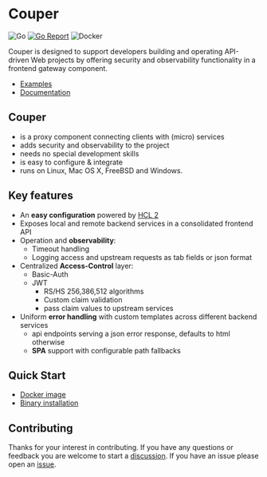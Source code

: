# Couper

![Go](https://github.com/avenga/couper/workflows/Go/badge.svg)
[![Go Report](https://goreportcard.com/badge/github.com/avenga/couper)](https://goreportcard.com/report/github.com/avenga/couper)
![Docker](https://github.com/avenga/couper/workflows/Docker/badge.svg)

Couper is designed to support developers building and operating API-driven Web
projects by offering security and observability functionality in a frontend gateway
component.

* [Examples](https://github.com/avenga/couper-examples)
* [Documentation](https://github.com/avenga/couper/tree/master/docs)

## Couper

* is a proxy component connecting clients with (micro) services
* adds security and observability to the project
* needs no special development skills
* is easy to configure & integrate
* runs on Linux, Mac OS X, FreeBSD and Windows.

## Key features

* An **easy configuration** powered by [HCL 2](https://github.com/hashicorp/hcl/tree/hcl2)
* Exposes local and remote backend services in a consolidated frontend API
* Operation and **observability**:
  * Timeout handling
  * Logging access and upstream requests as tab fields or json format
* Centralized **Access-Control** layer:
  * Basic-Auth
  * JWT
    * RS/HS 256,386,512 algorithms
    * Custom claim validation
    * pass claim values to upstream services
* Uniform **error handling** with custom templates across different backend services
  * api endpoints serving a json error response, defaults to html otherwise
  * **SPA** support with configurable path fallbacks

## Quick Start

* [Docker image](https://hub.docker.com/r/avenga/couper)
* [Binary installation](https://github.com/avenga/couper/releases)

## Contributing

Thanks for your interest in contributing.
If you have any questions or feedback you are welcome to start a [discussion](https://github.com/avenga/couper/discussions).
If you have an issue please open an [issue](https://github.com/avenga/couper/issues).
